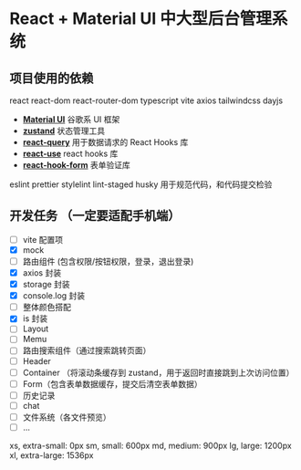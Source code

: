 # React + Material UI 中大型后台管理系统

## 项目使用的依赖

react react-dom react-router-dom typescript vite axios tailwindcss dayjs

- [**Material UI**](https://mui.com/material-ui/getting-started/) 谷歌系 UI 框架
- [**zustand**](https://mui.com/material-ui/getting-started/) 状态管理工具
- [**react-query**](https://swr.bootcss.com/docs/getting-started) 用于数据请求的 React Hooks 库
- [**react-use**](https://streamich.github.io/react-use/?path=/story/components-usekey--demo) react hooks 库
- [**react-hook-form**](https://react-hook-form.com/get-started) 表单验证库

eslint prettier stylelint lint-staged husky 用于规范代码，和代码提交检验

## 开发任务 （一定要适配手机端）

- [ ] vite 配置项
- [x] mock
- [ ] 路由组件 (包含权限/按钮权限，登录，退出登录)
- [x] axios 封装
- [x] storage 封装
- [x] console.log 封装
- [ ] 整体颜色搭配
- [x] is 封装
- [ ] Layout
- [ ] Memu
- [ ] 路由搜索组件（通过搜索跳转页面）
- [ ] Header
- [ ] Container （将滚动条缓存到 zustand，用于返回时直接跳到上次访问位置）
- [ ] Form（包含表单数据缓存，提交后清空表单数据）
- [ ] 历史记录
- [ ] chat
- [ ] 文件系统（各文件预览）
- [ ] ...

<!-- 页面适配方案 -->

xs, extra-small: 0px
sm, small: 600px
md, medium: 900px
lg, large: 1200px
xl, extra-large: 1536px
